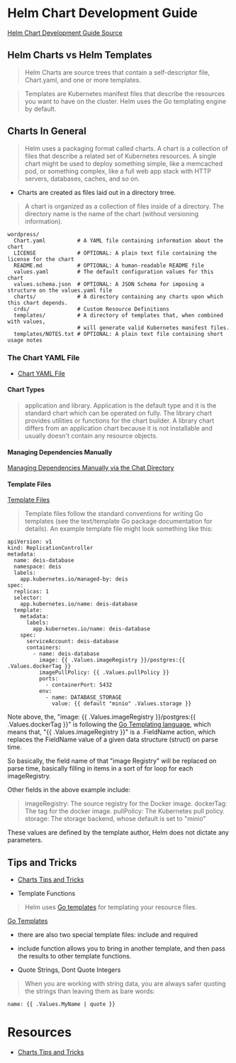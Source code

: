 # Helm Chart Development Guide

[Helm Chart Development Guide Source](https://helm.sh/docs/topics/charts/)

## Helm Charts vs Helm Templates

 > Helm Charts are source trees that contain a self-descriptor file, Chart.yaml, and one or more templates. 
 
 > Templates are Kubernetes manifest files that describe the resources you want to have on the cluster. Helm uses the Go templating engine by default.

## Charts In General

> Helm uses a packaging format called charts. A chart is a collection of files that describe a related set of Kubernetes resources. A single chart might be used to deploy something simple, like a memcached pod, or something complex, like a full web app stack with HTTP servers, databases, caches, and so on.

* Charts are created as files laid out in a directory trree.

> A chart is organized as a collection of files inside of a directory. The directory name is the name of the chart (without versioning information). 

```
wordpress/
  Chart.yaml          # A YAML file containing information about the chart
  LICENSE             # OPTIONAL: A plain text file containing the license for the chart
  README.md           # OPTIONAL: A human-readable README file
  values.yaml         # The default configuration values for this chart
  values.schema.json  # OPTIONAL: A JSON Schema for imposing a structure on the values.yaml file
  charts/             # A directory containing any charts upon which this chart depends.
  crds/               # Custom Resource Definitions
  templates/          # A directory of templates that, when combined with values,
                      # will generate valid Kubernetes manifest files.
  templates/NOTES.txt # OPTIONAL: A plain text file containing short usage notes
```
### The Chart YAML File

* [Chart YAML File](https://helm.sh/docs/topics/charts/#the-chartyaml-file)


#### Chart Types

> application and library. Application is the default type and it is the standard chart which can be operated on fully. The library chart provides utilities or functions for the chart builder. A library chart differs from an application chart because it is not installable and usually doesn't contain any resource objects.

#### Managing Dependencies Manually

[Managing Dependencies Manually via the Chat Directory](https://helm.sh/docs/topics/charts/#managing-dependencies-manually-via-the-charts-directory)

#### Template Files

[Template Files](https://helm.sh/docs/topics/charts/#template-files)

> Template files follow the standard conventions for writing Go templates (see the text/template Go package documentation for details). An example template file might look something like this:

```
apiVersion: v1
kind: ReplicationController
metadata:
  name: deis-database
  namespace: deis
  labels:
    app.kubernetes.io/managed-by: deis
spec:
  replicas: 1
  selector:
    app.kubernetes.io/name: deis-database
  template:
    metadata:
      labels:
        app.kubernetes.io/name: deis-database
    spec:
      serviceAccount: deis-database
      containers:
        - name: deis-database
          image: {{ .Values.imageRegistry }}/postgres:{{ .Values.dockerTag }}
          imagePullPolicy: {{ .Values.pullPolicy }}
          ports:
            - containerPort: 5432
          env:
            - name: DATABASE_STORAGE
              value: {{ default "minio" .Values.storage }}
```

Note above, the, "image: {{ .Values.imageRegistry }}/postgres:{{ .Values.dockerTag }}" is following the [Go Templating language](/about-go/gotemplates.md), which means that, "{{ .Values.imageRegistry }}" is a .FieldName action, which replaces the FieldName value of a given data structure (struct) on parse time.

So basically, the field name of that "image Registry" will be replaced on parse time, basically filling in items in a sort of for loop for each imageRegistry.

Other fields in the above example include:

> imageRegistry: The source registry for the Docker image.
> dockerTag: The tag for the docker image.
> pullPolicy: The Kubernetes pull policy.
> storage: The storage backend, whose default is set to "minio"

These values are defined by the template author, Helm does not dictate any parameters.


## Tips and Tricks

* [Charts Tips and Tricks](https://helm.sh/docs/howto/charts_tips_and_tricks/)

* Template Functions

> Helm uses [Go templates](/about-go/gotemplates.md) for templating your resource files.

[Go Templates](https://pkg.go.dev/text/template)

* there are also two special template files: include and required
* include function allows you to bring in another template, and then pass the results to other template functions.

* Quote Strings, Dont Quote Integers

> When you are working with string data, you are always safer quoting the strings than leaving them as bare words:

```
name: {{ .Values.MyName | quote }}
```



# Resources

* [Charts Tips and Tricks](https://helm.sh/docs/howto/charts_tips_and_tricks/)